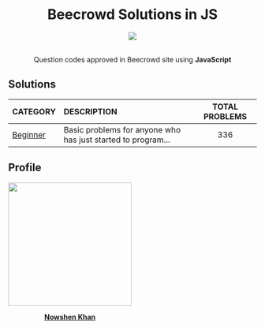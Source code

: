 <h1 align="center">Beecrowd Solutions in JS</h1>

<div align="center">
	<div>
    <a href="https://www.beecrowd.com.br/" target="_blank">
        <img src="https://www.beecrowd.com.br/judge/img/5.0/logo-beecrowd.png?1635097036" height="auto" />
    </a>
	</div>
	<div>
		<br />
		<p>Question codes approved in Beecrowd site using <b>JavaScript</b></p>
	</div>
</div>

## Solutions


| CATEGORY                                                        | DESCRIPTION                                                  | TOTAL PROBLEMS |
| :-------------------------------------------------------------- | :----------------------------------------------------------- | :------------: |
| [Beginner](/beginner)                                       | Basic problems for anyone who has just started to program... |      336       | 
<!--
| [Ad-Hoc](/src/adhoc)                                            | Simulation Problems, Dates, Games and general Ad-Hoc...      |      771       |
| [Strings](/src/strings)                                         | Palindromes, Frequency, Ad-Hoc, LCS, String Manipulation...  |      148       |
| [Data Structures and Libraries](/src/structures)                | Queue, Stack, Sort, Map, Set...                              |      179       |
| [Mathematics](/src/maths)                                       | Number Theory, Prime Numbers, Combinatorics, BigInteger...   |      269       |
| [Paradigms](/src/paradigms)                                     | Dynamic Programming, Binary Search, Greedy, Backtracking ... |      215       |
| [Graph](/src/graphs)                                            | Flood Fill, MST, SSSP, DAG, Maximum Flow, Tree...            |      277       |
| [Computational Geometry](/src/geometry)                         | Points and Lines, Polygon...                                 |       82       |
| [SQL](https://github.com/DavidWesley/beecrowd-solutions-in-sql) | Query Languages: Select, Insert, Update, Create              |       46       |

-->

## Profile

<div align="center" style="width: 250px;">
<a href="https://www.beecrowd.com.br/judge/pt/profile/506619" target="_blank">
	<img src="https://avatars.githubusercontent.com/u/57893389?s=96&v=4" width="250px" />

[**Nowshen Khan**](https://judge.beecrowd.com/en/profile/400887)
</a>

</div>

<!--
## References
| Link                                                                                     |                      Author                       | Type       |
| :--------------------------------------------------------------------------------------- | :-----------------------------------------------: | :--------- |
| [beecrowd-solutions](https://xtecna.gitbook.io/solucoes-da-beecrowd)                     |        [xTecna](https://github.com/xTecna)        | Gitbook    |
| [solucoes-da-beecrowd](https://github.com/xTecna/solucoes-da-beecrowd)                   |        [xTecna](https://github.com/xTecna)        | Repository |
| [URI-Online-Judge-Solutions](https://github.com/eduardo-mior/URI-Online-Judge-Solutions) |  [eduardo-mior](https://github.com/eduardo-mior)  | Repository |
| [Beecrowd-Code-Downloader](https://github.com/Snizi/Beecrowd-Code-Downloader)            |         [Snizi](https://github.com/Snizi)         | Repository |
| [URI-Source-Codes](https://github.com/Snizi/URI-Source-Codes)                            |         [Snizi](https://github.com/Snizi)         | Repository |
| [beecrowd-uri](https://github.com/heltonricardo/beecrowd-uri)                            | [heltonricardo](https://github.com/heltonricardo) | Repository |
| [padroes-de-commits](https://github.com/iuricode/padroes-de-commits)                     |      [iuricode](https://github.com/iuricode)      | Repository |

## License

Licensed under [GPL-3.0](./LICENSE).
-->
